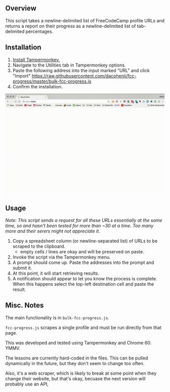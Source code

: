 ## Overview

This script takes a newline-delimited list of FreeCodeCamp profile URLs and returns a report on their progress as a newline-delimited list of tab-delimited percentages. 

## Installation

1. [Install Tampermonkey.](https://chrome.google.com/webstore/detail/tampermonkey/dhdgffkkebhmkfjojejmpbldmpobfkfo)
2. Navigate to the Utilities tab in Tampermonkey options.
3. Paste the following address into the input marked "URL" and click "Import" <https://raw.githubusercontent.com/dacohenii/fcc-progress/master/bulk-fcc-progress.js> 
4. Confirm the installation.

![Installation](assets/install.gif)

## Usage

_Note: This script sends a request for all these URLs essentially at the same time, so and hasn't been tested for more than ~30 at a time. Too many more and their serers might not appreciate it._

1. Copy a spreadsheet column (or newline-separated list) of URLs to be scraped to the clipboard.
    - empty cells / lines are okay and will be preserved on paste.
2. Invoke the script via the Tampermonkey menu.
3. A prompt should come up. Paste the addresses into the prompt and submit it.
4. At this point, it will start retrieving results.
5. A notification should appear to let you know the process is complete. When this happens select the top-left destination cell and paste the result. 

## Misc. Notes

The main functionality is in `bulk-fcc-progress.js`. 

`fcc-progress.js` scrapes a single profile and must be run directly from that page. 

This was developed and tested using Tampermonkey and Chrome 60. YMMV. 

The lessons are currently hard-coded in the files. This can be pulled dynamically in the future, but they don't seem to change too often.

Also, it's a web scraper, which is likely to break at some point when they change their website, but that's okay, becuase the next version will probably use an API, 
